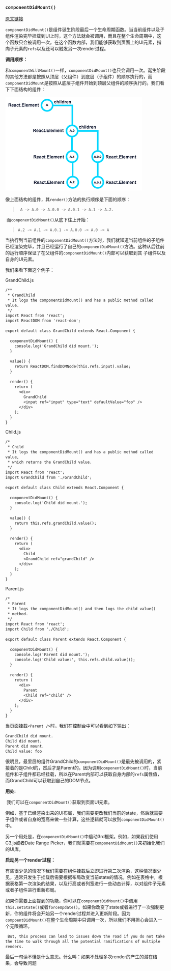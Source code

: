 ### `componentDidMount()`

[原文链接](https://developmentarc.gitbooks.io/react-indepth/content/life_cycle/birth/post_mount_with_component_did_mount.html)

​	`componentDidMount()`是组件诞生阶段最后一个生命周期函数。当当前组件以及子组件渲染完毕挂载到UI上时，这个方法就会被调用，而且在整个生命周期中，这个函数只会被调用一次。在这个函数内部，我们能够获取到页面上的UI元素，指向子元素的`refs`以及还可以触发另一次render过程。

__调用顺序：__

​	和`componentWillMount()`一样，`componentDidMount()`也只会调用一次。诞生阶段的其他方法都是按照从顶层（父组件）到底层（子组件）的顺序执行的，而`componentDidMount`是按照从底层子组件开始到顶层父组件的顺序执行的。我们看下下面结构的组件：

![Alt](img/07022148.png)

​	像上面结构的组件，其`render()`方法的执行顺序是下面的顺序：

> ```
>  A -> A.0 -> A.0.0 -> A.0.1 -> A.1 -> A.2.
> ```

​	而`componentDidMount()`从底下往上开始：

> ```
> A.2 -> A.1 -> A.0.1 -> A.0.0 -> A.0 -> A
> ```

​	当执行到当前组件的`componentDidMount()`方法时，我们就知道当前组件的子组件已经渲染完毕，并且已经运行了自己的`componentDidMount()`方法。这种从后往前的运行顺序保证了在父组件的`componentDidMount()`内部可以获取到其 子组件以及自身的UI元素。

我们来看下面这个例子：

GrandChild.js

```react
/** 
 * GrandChild
 * It logs the componentDidMount() and has a public method called value.
 */ 
import React from 'react';
import ReactDOM from 'react-dom';

export default class GrandChild extends React.Component {

  componentDidMount() {
    console.log('GrandChild did mount.');
  }

  value() {
    return ReactDOM.findDOMNode(this.refs.input).value;
  }

  render() {
    return (
      <div>
        GrandChild
        <input ref="input" type="text" defaultValue="foo" />
      </div>
    );
  }
}
```

Child.js

```react
/*
 * Child
 * It logs the componentDidMount() and has a public method called value,
 * which returns the GrandChild value.
 */
import React from 'react';
import GrandChild from './GrandChild';

export default class Child extends React.Component {

  componentDidMount() {
    console.log('Child did mount.');
  }

  value() {
    return this.refs.grandChild.value();
  }

  render() {
    return (
      <div>
        Child
        <GrandChild ref="grandChild" />
      </div>
    );
  }
}
```

Parent.js

```react
/*
 * Parent
 * It logs the componentDidMount() and then logs the child value()
 * method.
 */
import React from 'react';
import Child from './Child';

export default class Parent extends React.Component {

  componentDidMount() {
    console.log('Parent did mount.');
    console.log('Child value:', this.refs.child.value());
  }

  render() {
    return (
      <div>
        Parent
        <Child ref="child" />
      </div>
    );
  }
}
```

​	当页面挂载`<Parent />`时，我们在控制台中可以看到如下输出：

```react
GrandChild did mount.
Child did mount.
Parent did mount.
Child value: foo
```

​	很明显，最里层的组件GrandChild的`componentDidMount()`是最先被调用的，紧接着的是Child的，然后才是Parent的。因为调用`componentDidMount()`时，当前组件和子组件都已经挂载，所以在Parent内部可以获取自身内部的`refs`属性值，而GrandChild可以获取到自己的DOM节点。

__用处:__

​	我们可以在`componentDidMount()`获取到页面UI元素。

​	例如，基于已经渲染出来的UI布局，我们需要更改我们当前的state，然后就需要子组件或者自身的宽高来做一些计算，这些逻辑就可以放到`componentDidMount()`中。

​	另一个用处是，在`componentDidMount()`中启动3rd框架。例如，如果我们使用C3.js或者Date Range Picker，我们就需要在`componentDidMount()`来初始化我们的UI库。

__启动另一个render过程：__

​	有些很少见的情况下我们需要在组件挂载后立即进行第二次渲染，这种情况很少见，通常只发生于挂载后需要根据布局改变当前state的情况。例如在表格中，根据表格第一次渲染的结果，以及行高或者列宽进行一些动态计算，以对组件子元素或者子组件进行重新布局。

​	如果你需要上面提到的功能，你可以在`componentDidMount()`中调用`this.setState()`或者`forceUpdate()`。如果你改变了state或者进行了一次强制更新，你的组件将会开始另一个render过程并进入更新阶段。因为`compoentDidMount()`在整个生命周期中只调用一次，所以我们不用担心会进入一个无限循环。

```
 But, this process can lead to issues down the road if you do not take the time to walk through all the potential ramifications of multiple renders.
```

​	最后一句读不懂是什么意思。什么叫：如果不处理多次render的产生的潜在结果，会导致问题

